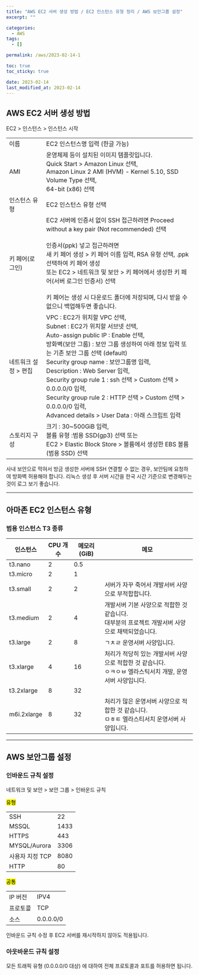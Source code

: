 ```yaml
---
title: "AWS EC2 서버 생성 방법 / EC2 인스턴스 유형 정리 / AWS 보안그룹 설정"
excerpt: ""

categories:
  - AWS
tags:
  - []

permalink: /aws/2023-02-14-1

toc: true
toc_sticky: true

date: 2023-02-14
last_modified_at: 2023-02-14
---
```


## AWS EC2 서버 생성 방법

EC2 > 인스턴스 > 인스턴스 시작
<table>
  <tbody>
    <tr>
      <td>이름</td>
      <td>EC2 인스턴스명 입력 (한글 가능)</td>
    </tr>
    <tr>
      <td>AMI</td>
      <td>운영체제 등이 설치된 이미지 템플릿입니다.<br>Quick Start &gt; Amazon Linux 선택,<br>Amazon Linux 2 AMI (HVM) - Kernel 5.10, SSD Volume Type 선택,<br>64-bit (x86) 선택</td>
    </tr>
    <tr>
      <td>인스턴스 유형</td>
      <td>EC2 인스턴스 유형 선택</td>
    </tr>
    <tr>
      <td>키 페어(로그인)</td>
      <td>EC2 서버에 인증서 없이 SSH 접근하려면  Proceed without a key pair (Not recommended) 선택<br><br>인증서(ppk) 넣고 접근하려면<br>새 키 페어 생성 &gt; 키 페어 이름 입력, RSA 유형 선택, .ppk 선택하여 키 페어 생성<br>또는 EC2 &gt; 네트워크 및 보안 &gt; 키 페어에서 생성한 키 페어(서버 로그인 인증서) 선택<br><br>키 페어는 생성 시 다운로드 폴더에 저장되며, 다시 받을 수 없으니 백업해두면 좋습니다.<br></td>
    </tr>
    <tr>
      <td>네트워크 설정 &gt; 편집</td>
      <td>VPC : EC2가 위치할 VPC 선택,<br>Subnet : EC2가 위치할 서브넷 선택,<br>Auto-assign public IP : Enable 선택,<br>방화벽(보안 그룹) : 보안 그룹 생성하여 아래 정보 입력 또는 기존 보안 그룹 선택 (default)<br>Security group name : 보안그룹명 입력,<br>Description : Web Server 입력,<br>Security group rule 1 : ssh 선택 &gt; Custom 선택 &gt; 0.0.0.0/0 입력, <br>Security group rule 2 : HTTP 선택 &gt; Custom 선택 &gt; 0.0.0.0/0 입력,<br>Advanced details &gt; User Data : 아래 스크립트 입력</td>
    </tr>
    <tr>
      <td>스토리지 구성</td>
      <td>크기 : 30~500GiB 입력,<br>볼륨 유형 :범용 SSD(gp3) 선택 또는<br>EC2 &gt; Elastic Block Store &gt; 볼륨에서 생성한 EBS 볼륨(범용 SSD) 선택</td>
    </tr>
  </tbody>
</table>
사내 보안으로 막혀서 방금 생성한 서버에 SSH 연결할 수 없는 경우, 보안팀에 요청하여 방화벽 허용해야 합니다.  
리눅스 생성 후 서버 시간을 한국 시간 기준으로 변경해두는 것이 로그 보기 좋습니다.

---

## 아마존 EC2 인스턴스 유형

### 범용 인스턴스 T3 종류
<table>
  <thead>
    <tr>
      <th>인스턴스</th>
      <th>CPU 개수</th>
      <th>메모리 (GiB)</th>
      <th>메모</th>
    </tr>
  </thead>
  <tbody>
    <tr>
      <td>t3.nano</td>
      <td>2</td>
      <td>0.5</td>
      <td></td>
    </tr>
    <tr>
      <td>t3.micro</td>
      <td>2</td>
      <td>1</td>
      <td></td>
    </tr>
    <tr>
      <td>t3.small</td>
      <td>2</td>
      <td>2</td>
      <td>서버가 자꾸 죽어서 개발서버 사양으로 부적합합니다.</td>
    </tr>
    <tr>
      <td>t3.medium</td>
      <td>2</td>
      <td>4</td>
      <td>개발서버 기본 사양으로 적합한 것 같습니다.<br>대부분의 프로젝트 개발서버 사양으로 채택되었습니다.</td>
    </tr>
    <tr>
      <td>t3.large</td>
      <td>2</td>
      <td>8</td>
      <td>ㄱㅊㄹ 운영서버 사양입니다.</td>
    </tr>
    <tr>
      <td>t3.xlarge</td>
      <td>4</td>
      <td>16</td>
      <td>처리가 적당히 있는 개발서버 사양으로 적합한 것 같습니다.<br>ㅇㅋㅇㅂ 엘라스틱서치 개발, 운영서버 사양입니다.</td>
    </tr>
    <tr>
      <td>t3.2xlarge</td>
      <td>8</td>
      <td>32</td>
      <td></td>
    </tr>
    <tr>
      <td>m6i.2xlarge</td>
      <td>8</td>
      <td>32</td>
      <td>처리가 많은 운영서버 사양으로 적합한 것 같습니다.<br>ㅁㅎㅌ 엘라스티서치 운영서버 사양입니다.</td>
    </tr>
  </tbody>
</table>

---

## AWS 보안그룹 설정

### 인바운드 규칙 설정

네트워크 및 보안 > 보안 그룹 > 인바운드 규칙

<mark>유형</mark>
<table>
  <tbody>
    <tr>
      <td>SSH</td>
      <td>22</td>
    </tr>
    <tr>
      <td>MSSQL</td>
      <td>1433</td>
    </tr>
    <tr>
      <td>HTTPS </td>
      <td>443</td>
    </tr>
    <tr>
      <td>MYSQL/Aurora</td>
      <td>3306</td>
    </tr>
    <tr>
      <td>사용자 지정 TCP </td>
      <td>8080</td>
    </tr>
    <tr>
      <td>HTTP</td>
      <td>80</td>
    </tr>
  </tbody>
</table>

<mark>공통</mark>
<table>
  <tbody>
    <tr>
      <td>IP 버전</td>
      <td>IPV4</td>
    </tr>
    <tr>
      <td>프로토콜</td>
      <td>TCP</td>
    </tr>
    <tr>
      <td>소스</td>
      <td>0.0.0.0/0</td>
    </tr>
  </tbody>
</table>
인바운드 규칙 수정 후 EC2 서버를 재시작하지 않아도 적용됩니다.

### 아웃바운드 규칙 설정
모든 트래픽 유형 (0.0.0.0/0 대상) 에 대하여 전체 프로토콜과 포트를 허용하면 됩니다.